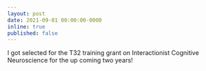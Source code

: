 ```yaml
---
layout: post
date: 2021-09-01 00:00:00-0000
inline: true
published: false
---
```


I got selected for the T32 training grant on Interactionist Cognitive Neuroscience for the up coming two years!  
